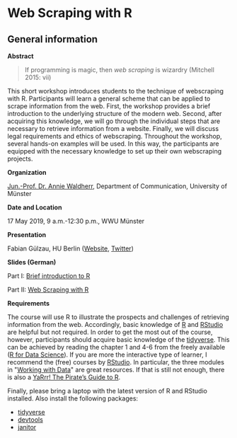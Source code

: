 # Web Scraping with R

## General information

**Abstract**

> If programming is magic, then *web scraping* is wizardry (Mitchell 2015: vii)

This short workshop introduces students to the technique of webscraping with R. 
Participants will learn a general scheme that can be applied to scrape information 
from the web. First, the workshop provides a brief introduction to the 
underlying structure of the modern web. Second, after acquiring this knowledge, we 
will go through the individual steps that are necessary to retrieve information from 
a website. Finally, we will discuss legal requirements and ethics of webscraping. 
Throughout the workshop, several hands-on examples will be used. In this way, the 
participants are equipped with the necessary knowledge to set up their own webscraping
projects.

**Organization**

[Jun.-Prof. Dr. Annie Waldherr](https://www.uni-muenster.de/Kowi/personen/annie-waldherr.html), 
Department of Communication, University of Münster

**Date and Location**

17 May 2019, 9 a.m.-12:30 p.m., WWU Münster

**Presentation** 

Fabian Gülzau, HU Berlin ([Website](https://fguelzau.rbind.io/), [Twitter](https://twitter.com/FabFuchs))

**Slides (German)**

Part I:
[Brief introduction to R](https://fabianfox.github.io/Webscraping-Muenster-Slides/Crashkurs_R)

Part II:
[Web Scraping with R](https://fabianfox.github.io/Webscraping-Muenster-Slides/WebScraping-Muenster)

**Requirements**

The course will use R to illustrate the prospects and challenges of retrieving 
information from the web. Accordingly, basic knowledge of [R](https://www.r-project.org/)
and [RStudio](https://www.rstudio.com/products/rstudio/download/) are helpful but
not required. In order to get the most out of the course, however, participants
should acquire basic knowledge of the [tidyverse](https://www.tidyverse.org/). 
This can be achieved by reading the chapter 1 and 4-6 from the freely available 
([R for Data Science](https://r4ds.had.co.nz/)). If you are more the interactive 
type of learner, I recommend the (free) courses by [RStudio](https://rstudio.cloud/learn/primers). 
In particular, the three modules in "[Working with Data](https://rstudio.cloud/learn/primers/2)" 
are great resources. If that is still not enough, there is also a [YaRrr! The Pirate’s Guide to R](https://bookdown.org/ndphillips/YaRrr/). 

Finally, please bring a laptop with the latest version of R and RStudio installed. 
Also install the following packages:

- [tidyverse](https://www.tidyverse.org/packages/)
- [devtools](https://github.com/r-lib/devtools)
- [janitor](https://github.com/sfirke/janitor)